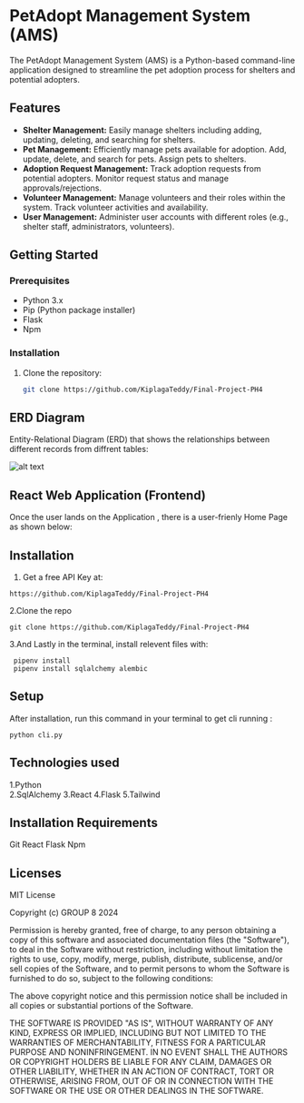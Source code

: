 # PetAdopt Management System (AMS)

The PetAdopt Management System (AMS) is a Python-based command-line application designed to streamline the pet adoption process for shelters and potential adopters.

## Features

- **Shelter Management:** Easily manage shelters including adding, updating, deleting, and searching for shelters.
- **Pet Management:** Efficiently manage pets available for adoption. Add, update, delete, and search for pets. Assign pets to shelters.
- **Adoption Request Management:** Track adoption requests from potential adopters. Monitor request status and manage approvals/rejections.
- **Volunteer Management:** Manage volunteers and their roles within the system. Track volunteer activities and availability.
- **User Management:** Administer user accounts with different roles (e.g., shelter staff, administrators, volunteers).

## Getting Started

### Prerequisites

- Python 3.x
- Pip (Python package installer)
- Flask
- Npm

### Installation

1. Clone the repository:

   ```bash
   git clone https://github.com/KiplagaTeddy/Final-Project-PH4

## ERD Diagram
Entity-Relational Diagram (ERD) that shows the relationships between different records from diffrent tables:

![alt text](image.png)

## React Web Application (Frontend) 

Once the user lands on the Application , there is a user-frienly Home Page as shown below:

<!-- ![alt text](image-1.png) -->

## Installation


1. Get a free API Key at:
```
https://github.com/KiplagaTeddy/Final-Project-PH4
```
2.Clone the repo
```
git clone https://github.com/KiplagaTeddy/Final-Project-PH4
```
3.And Lastly in the terminal, install relevent files with:
```
 pipenv install
 pipenv install sqlalchemy alembic
 ```

## Setup

After installation, run this command in your terminal to get cli running :

```
python cli.py
```

## Technologies used
1.Python    
2.SqlAlchemy
3.React
4.Flask
5.Tailwind

## Installation Requirements
Git
React
Flask
Npm

## Licenses
MIT License

Copyright (c)  GROUP 8 2024

Permission is hereby granted, free of charge, to any person obtaining a copy
of this software and associated documentation files (the "Software"), to deal
in the Software without restriction, including without limitation the rights
to use, copy, modify, merge, publish, distribute, sublicense, and/or sell
copies of the Software, and to permit persons to whom the Software is
furnished to do so, subject to the following conditions:

The above copyright notice and this permission notice shall be included in all
copies or substantial portions of the Software.

THE SOFTWARE IS PROVIDED "AS IS", WITHOUT WARRANTY OF ANY KIND, EXPRESS OR
IMPLIED, INCLUDING BUT NOT LIMITED TO THE WARRANTIES OF MERCHANTABILITY,
FITNESS FOR A PARTICULAR PURPOSE AND NONINFRINGEMENT. IN NO EVENT SHALL THE
AUTHORS OR COPYRIGHT HOLDERS BE LIABLE FOR ANY CLAIM, DAMAGES OR OTHER
LIABILITY, WHETHER IN AN ACTION OF CONTRACT, TORT OR OTHERWISE, ARISING FROM,
OUT OF OR IN CONNECTION WITH THE SOFTWARE OR THE USE OR OTHER DEALINGS IN THE
SOFTWARE.
